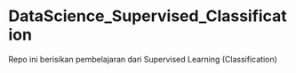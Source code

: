 # DataScience_Supervised_Classification
Repo ini berisikan pembelajaran dari Supervised Learning (Classification)
